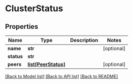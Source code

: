 # ClusterStatus

## Properties
Name | Type | Description | Notes
------------ | ------------- | ------------- | -------------
**name** | **str** |  | [optional] 
**status** | **str** |  | 
**peers** | [**list[PeerStatus]**](PeerStatus.md) |  | [optional] 

[[Back to Model list]](../README.md#documentation-for-models) [[Back to API list]](../README.md#documentation-for-api-endpoints) [[Back to README]](../README.md)

